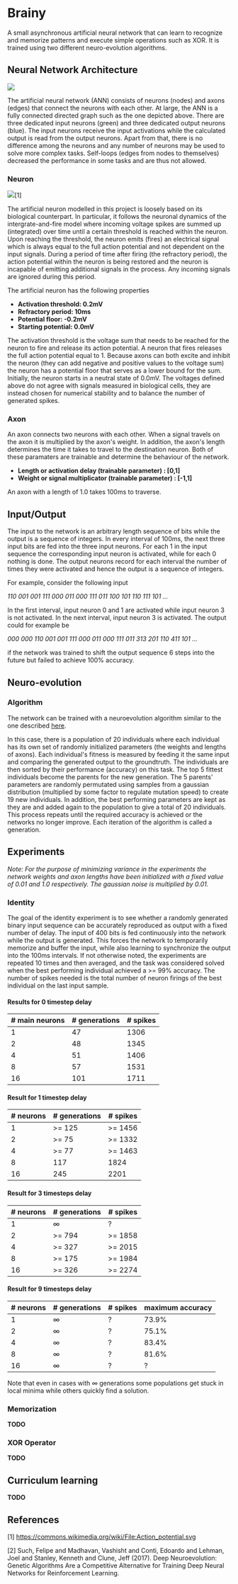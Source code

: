 # Brainy

A small asynchronous artificial neural network that can learn to recognize and memorize patterns and execute simple operations such as XOR. It is trained using two different neuro-evolution algorithms.

## Neural Network Architecture

![](media/graph.png)

The artificial neural network (ANN) consists of neurons (nodes) and axons (edges) that connect the neurons with each other. At large, the ANN is a fully connected directed graph such as the one depicted above. There are three dedicated input neurons (green) and three dedicated output neurons (blue). The input neurons receive the input activations while the calculated output is read from the output neurons. Apart from that, there is no difference among the neurons and any number of neurons may be used to solve more complex tasks. Self-loops (edges from nodes to themselves) decreased the performance in some tasks and are thus not allowed.

### Neuron

![](media/Action_potential.svg)[1]

The artificial neuron modelled in this project is loosely based on its biological counterpart. In particular, it follows the neuronal dynamics of the intergrate-and-fire model where incoming voltage spikes are summed up (integrated) over time until a certain threshold is reached within the neuron. Upon reaching the threshold, the neuron emits (fires) an electrical signal which is always equal to the full action potential and not dependent on the input signals. During a period of time after firing (the refractory period), the action potential within the neuron is being restored and the neuron is incapable of emitting additional signals in the process. Any incoming signals are ignored during this period. 

The artificial neuron has the following properties

-  **Activation threshold: 0.2mV**
-  **Refractory period: 10ms**
-  **Potential floor: -0.2mV**
-  **Starting potential: 0.0mV**

The activation threshold is the voltage sum that needs to be reached for the neuron to fire and release its action potential. A neuron that fires releases the full action potential equal to 1. Because axons can both excite and inhibit the neuron (they can add negative and positive values to the voltage sum) the neuron has a potential floor that serves as a lower bound for the sum. Initially, the neuron starts in a neutral state of 0.0mV. The voltages defined above do not agree with signals measured in biological cells, they are instead chosen for numerical stability and to balance the number of generated spikes. 

### Axon
An axon connects two neurons with each other. When a signal travels on the axon it is multiplied by the axon's weight. In addition, the axon's length determines the time it takes to travel to the destination neuron. Both of these paramaters are trainable and determine the behaviour of the network.

-  **Length or activation delay (trainable parameter) : [0,1]**
-  **Weight or signal multiplicator (trainable parameter) : [-1,1]**

An axon with a length of 1.0 takes 100ms to traverse.

## Input/Output
The input to the network is an arbitrary length sequence of bits while the output is a sequence of integers. In every interval of 100ms, the next three input bits are fed into the three input neurons. For each 1 in the input sequence the corresponding input neuron is activated, while for each 0 nothing is done. The output neurons record for each interval the number of times they were activated and hence the output is a sequence of integers.

For example, consider the following input

*110 001 001 111 000 011 000 111 011 100 101 110 111 101 ...*

In the first interval, input neuron 0 and 1 are activated while input neuron 3 is not activated. In the next interval, input neuron 3 is activated.
The output could for example be

*000 000 110 001 001 111 000 011 000 111 011 313 201 110 411 101 ...*

if the network was trained to shift the output sequence 6 steps into the future but failed to achieve 100% accuracy.

## Neuro-evolution

### Algorithm

The network can be trained with a neuroevolution algorithm similar to the one described [here](https://arxiv.org/pdf/1712.06567.pdf). 

In this case, there is a population of 20 individuals where each individual has its own set of randomly initialized parameters (the weights and lengths of axons). Each individual's fitness is measured by feeding it the same input and comparing the generated output to the groundtruth. The individuals are then sorted by their performance (accuracy) on this task. The top 5 fittest individuals become the parents for the new generation. The 5 parents' parameters are randomly permutated using samples from a gaussian distribution (multiplied by some factor to regulate mutation speed) to create 19 new individuals. In addition, the best performing parameters are kept as they are and added again to the population to give a total of 20 individuals. This process repeats until the required accuracy is achieved or the networks no longer improve. Each iteration of the algorithm is called a generation.

## Experiments
*Note: For the purpose of minimizing variance in the experiments the network weights and axon lengths have been initialized with a fixed value of 0.01 and 1.0 respectively. The gaussian noise is multiplied by 0.01.* 

### Identity
The goal of the identity experiment is to see whether a randomly generated binary input sequence can be accurately reproduced as output with a fixed number of delay. The input of 400 bits is fed continuously into the network while the output is generated. This forces the network to temporarily memorize and buffer the input, while also learning to synchronize the output into the 100ms intervals. If not otherwise noted, the experiments are repeated 10 times and then averaged, and the task was considered solved when the best performing individual achieved a >= 99% accuracy. The number of spikes needed is the total number of neuron firings of the best individual on the last input sample.

#### Results for 0 timestep delay
| # main neurons     | # generations | # spikes | 
| ----------- | ----------- | ----------- |
|    1   | 47  | 1306 |
|    2   | 48 | 1345 |
|    4   | 51  | 1406 |
|    8   | 57 | 1531 |
|    16  | 101 | 1711 |

#### Result for 1 timestep delay
| # neurons      | # generations  | # spikes | 
| ----------- | ----------- | ----------- |
|    1   |   >= 125     |   >= 1456  |
|    2   |   >= 75     |   >= 1332  |
|    4   |   >= 77    |   >= 1463  |
|    8   |   117   |   1824  |
|    16  |   245  |   2201  |

#### Result for 3 timesteps delay
| # neurons      | # generations  | # spikes | 
| ----------- | ----------- | ----------- |
|    1   |   ∞     |   ?  |
|    2   |   >= 794   |   >= 1858  |
|    4   |   >= 327    |   >= 2015  |
|    8   |   >= 175  |   >= 1984  |
|    16  |   >= 326 |   >= 2274  |

#### Result for 9 timesteps delay
| # neurons      | # generations  | # spikes |  maximum accuracy | 
| ----------- | ----------- | ----------- | ----------- |
|    1   |   ∞     |   ?  |   73.9%  |
|    2   |   ∞   |   ?  |   75.1%  |
|    4   |   ∞    |   ?  |   83.4%  |
|    8   |   ∞  |   ?  |   81.6%  |
|    16  |   ∞ |   ?  |   ?  |

Note that even in cases with ∞ generations some populations get stuck in local minima while others quickly find a solution.

### Memorization
**TODO**

### XOR Operator
**TODO**

## Curriculum learning
**TODO**

## References
<a id="1">[1]</a> 
https://commons.wikimedia.org/wiki/File:Action_potential.svg

<a id="2">[2]</a> 
Such, Felipe and Madhavan, Vashisht and Conti, Edoardo and Lehman, Joel and Stanley, Kenneth and Clune, Jeff (2017). 
Deep Neuroevolution: Genetic Algorithms Are a Competitive Alternative for Training Deep Neural Networks for Reinforcement Learning.
